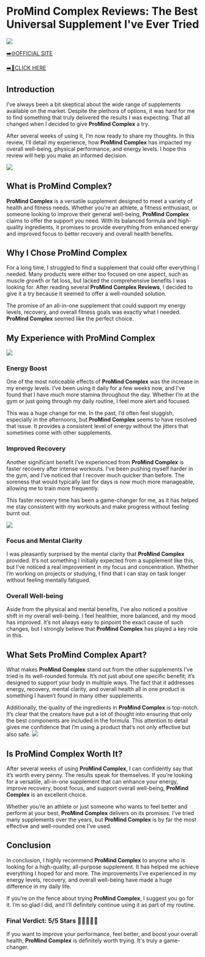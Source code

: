 # ProMind Complex Reviews: The Best Universal Supplement I've Ever Tried

[![](https://static.vecteezy.com/system/resources/thumbnails/019/896/014/small/buy-now-gradient-button-with-cart-symbol-buy-now-illustration-png.png)](https://edetoop.top/lander/sugarpreland-1/promindcomplex.html) 

[➡️🌐OFFICIAL SITE](https://edetoop.top/lander/sugarpreland-1/promindcomplex.html) 

[➡️🔗CLICK HERE](https://edetoop.top/lander/sugarpreland-1/promindcomplex.html) 


## Introduction

I’ve always been a bit skeptical about the wide range of supplements available on the market. Despite the plethora of options, it was hard for me to find something that truly delivered the results I was expecting. That all changed when I decided to give **ProMind Complex** a try.

After several weeks of using it, I’m now ready to share my thoughts. In this review, I’ll detail my experience, how **ProMind Complex** has impacted my overall well-being, physical performance, and energy levels. I hope this review will help you make an informed decision. 

[![](https://wallpapers.com/images/hd/red-order-now-button-udg4jcj4arvn8b0n-2.png)](https://edetoop.top/lander/sugarpreland-1/promindcomplex.html)  

## What is ProMind Complex?

**ProMind Complex** is a versatile supplement designed to meet a variety of health and fitness needs. Whether you're an athlete, a fitness enthusiast, or someone looking to improve their general well-being, **ProMind Complex** claims to offer the support you need. With its balanced formula and high-quality ingredients, it promises to provide everything from enhanced energy and improved focus to better recovery and overall health benefits.

## Why I Chose ProMind Complex

For a long time, I struggled to find a supplement that could offer everything I needed. Many products were either too focused on one aspect, such as muscle growth or fat loss, but lacked the comprehensive benefits I was looking for. After reading several **ProMind Complex Reviews**, I decided to give it a try because it seemed to offer a well-rounded solution.

The promise of an all-in-one supplement that could support my energy levels, recovery, and overall fitness goals was exactly what I needed. **ProMind Complex** seemed like the perfect choice.

## My Experience with ProMind Complex

[![](https://static.vecteezy.com/system/resources/thumbnails/019/896/014/small/buy-now-gradient-button-with-cart-symbol-buy-now-illustration-png.png)](https://edetoop.top/lander/sugarpreland-1/promindcomplex.html)

### Energy Boost

One of the most noticeable effects of **ProMind Complex** was the increase in my energy levels. I’ve been using it daily for a few weeks now, and I’ve found that I have much more stamina throughout the day. Whether I’m at the gym or just going through my daily routine, I feel more alert and focused.

This was a huge change for me. In the past, I’d often feel sluggish, especially in the afternoons, but **ProMind Complex** seems to have resolved that issue. It provides a consistent level of energy without the jitters that sometimes come with other supplements.

### Improved Recovery

Another significant benefit I’ve experienced from **ProMind Complex** is faster recovery after intense workouts. I’ve been pushing myself harder in the gym, and I’ve noticed that I recover much quicker than before. The soreness that would typically last for days is now much more manageable, allowing me to train more frequently.

This faster recovery time has been a game-changer for me, as it has helped me stay consistent with my workouts and make progress without feeling burnt out.

[![](https://wallpapers.com/images/hd/red-order-now-button-udg4jcj4arvn8b0n-2.png)](https://edetoop.top/lander/sugarpreland-1/promindcomplex.html)  

### Focus and Mental Clarity

I was pleasantly surprised by the mental clarity that **ProMind Complex** provided. It’s not something I initially expected from a supplement like this, but I’ve noticed a real improvement in my focus and concentration. Whether I’m working on projects or studying, I find that I can stay on task longer without feeling mentally fatigued.

### Overall Well-being

Aside from the physical and mental benefits, I’ve also noticed a positive shift in my overall well-being. I feel healthier, more balanced, and my mood has improved. It’s not always easy to pinpoint the exact cause of such changes, but I strongly believe that **ProMind Complex** has played a key role in this.

## What Sets ProMind Complex Apart?

What makes **ProMind Complex** stand out from the other supplements I’ve tried is its well-rounded formula. It’s not just about one specific benefit; it’s designed to support your body in multiple ways. The fact that it addresses energy, recovery, mental clarity, and overall health all in one product is something I haven’t found in many other supplements.

Additionally, the quality of the ingredients in **ProMind Complex** is top-notch. It’s clear that the creators have put a lot of thought into ensuring that only the best components are included in the formula. This attention to detail gives me confidence that I’m using a product that’s not only effective but also safe.
[![](https://static.vecteezy.com/system/resources/thumbnails/019/896/014/small/buy-now-gradient-button-with-cart-symbol-buy-now-illustration-png.png)](https://edetoop.top/lander/sugarpreland-1/promindcomplex.html)
## Is ProMind Complex Worth It?

After several weeks of using **ProMind Complex**, I can confidently say that it’s worth every penny. The results speak for themselves. If you’re looking for a versatile, all-in-one supplement that can enhance your energy, improve recovery, boost focus, and support overall well-being, **ProMind Complex** is an excellent choice.

Whether you’re an athlete or just someone who wants to feel better and perform at your best, **ProMind Complex** delivers on its promises. I’ve tried many supplements over the years, but **ProMind Complex** is by far the most effective and well-rounded one I’ve used.

## Conclusion

In conclusion, I highly recommend **ProMind Complex** to anyone who is looking for a high-quality, all-purpose supplement. It has helped me achieve everything I hoped for and more. The improvements I’ve experienced in my energy levels, recovery, and overall well-being have made a huge difference in my daily life.

If you’re on the fence about trying **ProMind Complex**, I suggest you go for it. I’m so glad I did, and I’ll definitely continue using it as part of my routine.

### Final Verdict: 5/5 Stars 🌟🌟🌟🌟🌟

If you want to improve your performance, feel better, and boost your overall health, **ProMind Complex** is definitely worth trying. It's truly a game-changer.
